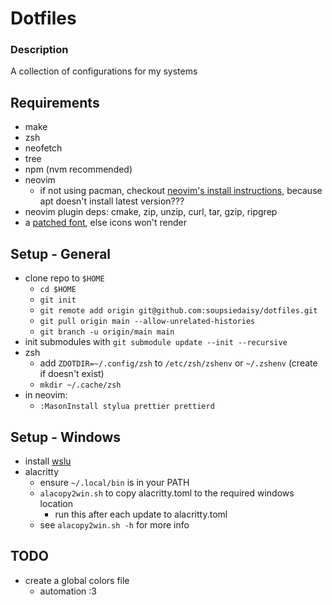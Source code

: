 # Dotfiles

### Description
A collection of configurations for my systems

## Requirements
- make 
- zsh
- neofetch
- tree
- npm (nvm recommended)
- neovim
    * if not using pacman, checkout [neovim's install instructions](https://github.com/neovim/neovim/blob/master/INSTALL.md#linux), because apt doesn't install latest version???
- neovim plugin deps: cmake, zip, unzip, curl, tar, gzip, ripgrep 
- a [patched font](https://www.nerdfonts.com/), else icons won't render

## Setup - General
- clone repo to `$HOME`
    * `cd $HOME`
    * `git init`
    * `git remote add origin git@github.com:soupsiedaisy/dotfiles.git`
    * `git pull origin main --allow-unrelated-histories`
    * `git branch -u origin/main main`
- init submodules with `git submodule update --init --recursive`
- zsh
    * add `ZDOTDIR=~/.config/zsh` to `/etc/zsh/zshenv` or `~/.zshenv` (create if doesn't exist)
    * `mkdir ~/.cache/zsh` 
- in neovim:
    * `:MasonInstall stylua prettier prettierd`

## Setup - Windows
- install [wslu](https://wslutiliti.es/wslu/install.html)
- alacritty
    * ensure `~/.local/bin` is in your PATH
    * `alacopy2win.sh` to copy alacritty.toml to the required windows location
        * run this after each update to alacritty.toml
    * see `alacopy2win.sh -h` for more info

## TODO
- create a global colors file
    * automation :3

